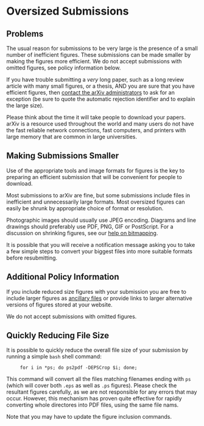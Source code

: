 Oversized Submissions
=====================

Problems
--------

The usual reason for submissions to be very large is the presence of a
small number of inefficient figures. These submissions can be made
smaller by making the figures more efficient. We do not accept
submissions with omitted figures, see policy information below.

If you have trouble submitting a *very* long paper, such as a long
review article with many small figures, or a thesis, AND you are sure
that you have efficient figures, then [contact the arXiv
administrators](/help/contact) to ask for an exception (be sure to quote
the automatic rejection identifier and to explain the large size).

Please think about the time it will take people to download your papers.
arXiv is a resource used throughout the world and many users do not have the
fast reliable network connections, fast computers, and printers with
large memory that are common in large universities. 

Making Submissions Smaller
--------------------------

Use of the appropriate tools and image formats for figures is the key to
preparing an efficient submission that will be convenient for people to
download.

Most submissions to arXiv are fine, but some submissions include files
in inefficient and unnecessarily large formats. Most oversized figures
can easily be shrunk by appropriate choice of format or resolution.

Photographic images should usually use JPEG encoding. Diagrams and line
drawings should preferably use PDF, PNG, GIF or PostScript. For a discussion on
shrinking figures, see our [help on bitmapping](bitmap).

It is possible that you will receive a notification message asking you
to take a few simple steps to convert your biggest files into more
suitable formats before resubmitting.

Additional Policy Information
-----------------------------

If you include reduced size figures with your submission you are free to include
larger figures as [ancillary files](/help/ancillary_files) or 
provide links to larger alternative versions of figures stored at your
website.

We do not accept submissions with omitted figures. 


Quickly Reducing File Size
--------------------------

It is possible to quickly reduce the overall file size of your
submission by running a simple `bash` shell command:

         for i in *ps; do ps2pdf -DEPSCrop $i; done;
      

This command will convert all the files matching filenames ending with
`ps` (which will cover both `.eps` as well as `.ps` figures). Please
check the resultant figures carefully, as we are not responsible for any
errors that may occur. However, this mechanism has proven quite
effective for rapidly converting whole directores into PDF files, using
the same file nams.

Note that you may have to update the figure inclusion commands.
